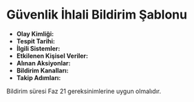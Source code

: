 # Güvenlik İhlali Bildirim Şablonu

- **Olay Kimliği:**
- **Tespit Tarihi:**
- **İlgili Sistemler:**
- **Etkilenen Kişisel Veriler:**
- **Alınan Aksiyonlar:**
- **Bildirim Kanalları:**
- **Takip Adımları:**

Bildirim süresi Faz 21 gereksinimlerine uygun olmalıdır.
